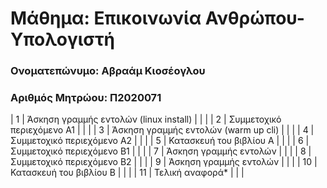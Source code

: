 # Μάθημα: Επικοινωνία Ανθρώπου-Υπολογιστή

### Ονοματεπώνυμο: Αβραάμ Κιοσέογλου
### Αριθμός Μητρώου: Π2020071



| 1 | Άσκηση γραμμής εντολών (linux install) | | |
| 2 | Συμμετοχικό περιεχόμενο A1 | | |
| 3 | Άσκηση γραμμής εντολών (warm up cli) | | |
| 4 | Συμμετοχικό περιεχόμενο A2 | | |
| 5 | Κατασκευή του βιβλίου Α | | |
| 6 | Συμμετοχικό περιεχόμενο B1 | | |
| 7 | Άσκηση γραμμής εντολών | | |
| 8 | Συμμετοχικό περιεχόμενο B2 | | |
| 9 | Άσκηση γραμμής εντολών | | |
| 10 | Κατασκευή του βιβλίου Β | | |
| 11 | Τελική αναφορά* | | |
